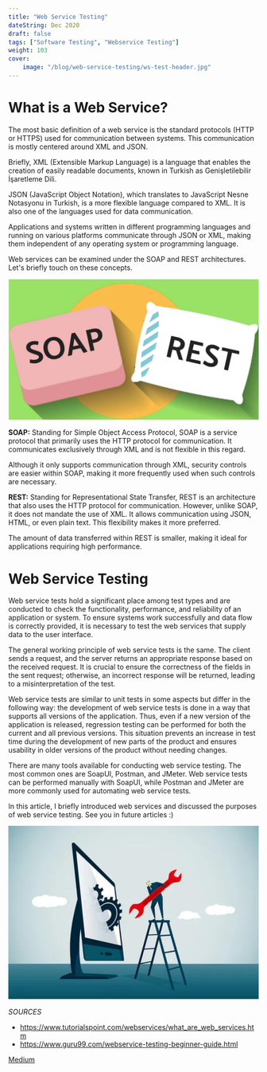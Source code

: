 ```yaml
---
title: "Web Service Testing"
dateString: Dec 2020
draft: false
tags: ["Software Testing", "Webservice Testing"]
weight: 103
cover:
    image: "/blog/web-service-testing/ws-test-header.jpg"
---
```


# What is a Web Service?

The most basic definition of a web service is the standard protocols (HTTP or HTTPS) used for communication between systems. This communication is mostly centered around XML and JSON.

Briefly, XML (Extensible Markup Language) is a language that enables the creation of easily readable documents, known in Turkish as Genişletilebilir İşaretleme Dili.

JSON (JavaScript Object Notation), which translates to JavaScript Nesne Notasyonu in Turkish, is a more flexible language compared to XML. It is also one of the languages used for data communication.

Applications and systems written in different programming languages and running on various platforms communicate through JSON or XML, making them independent of any operating system or programming language.

Web services can be examined under the SOAP and REST architectures. Let's briefly touch on these concepts.

![](/blog/web-service-testing/soap-and-rest.png)

**SOAP:** Standing for Simple Object Access Protocol, SOAP is a service protocol that primarily uses the HTTP protocol for communication. It communicates exclusively through XML and is not flexible in this regard.

Although it only supports communication through XML, security controls are easier within SOAP, making it more frequently used when such controls are necessary.

**REST:** Standing for Representational State Transfer, REST is an architecture that also uses the HTTP protocol for communication. However, unlike SOAP, it does not mandate the use of XML. It allows communication using JSON, HTML, or even plain text. This flexibility makes it more preferred.

The amount of data transferred within REST is smaller, making it ideal for applications requiring high performance.

# Web Service Testing

Web service tests hold a significant place among test types and are conducted to check the functionality, performance, and reliability of an application or system. To ensure systems work successfully and data flow is correctly provided, it is necessary to test the web services that supply data to the user interface.

The general working principle of web service tests is the same. The client sends a request, and the server returns an appropriate response based on the received request. It is crucial to ensure the correctness of the fields in the sent request; otherwise, an incorrect response will be returned, leading to a misinterpretation of the test.

Web service tests are similar to unit tests in some aspects but differ in the following way: the development of web service tests is done in a way that supports all versions of the application. Thus, even if a new version of the application is released, regression testing can be performed for both the current and all previous versions. This situation prevents an increase in test time during the development of new parts of the product and ensures usability in older versions of the product without needing changes.

There are many tools available for conducting web service testing. The most common ones are SoapUI, Postman, and JMeter. Web service tests can be performed manually with SoapUI, while Postman and JMeter are more commonly used for automating web service tests.

In this article, I briefly introduced web services and discussed the purposes of web service testing. See you in future articles :)

![](/blog/web-service-testing/ws-testing2.png)

*SOURCES*

- https://www.tutorialspoint.com/webservices/what_are_web_services.htm
- https://www.guru99.com/webservice-testing-beginner-guide.html

[Medium](https://mervebozkir.medium.com/web-servi%CC%87s-ve-web-servi%CC%87s-testi%CC%87-8e0057a5c1b7)